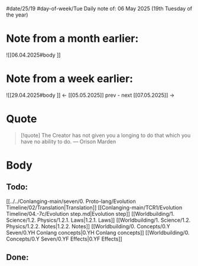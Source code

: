 
#date/25/19
#day-of-week/Tue
Daily note of: 06 May 2025 (19th Tuesday of the year)

# Note from a month earlier:
![[06.04.2025#body ]]

# Note from a week earlier:
![[29.04.2025#body ]]
 <- [[05.05.2025]] prev - next [[07.05.2025]] ->
# Quote

> [!quote] The Creator has not given you a longing to do that which you have no ability to do.
> — Orison Marden
# Body

## Todo:

[[../../Conlanging-main/seven/0. Proto-lang/Evolution Timeline/02/Translation|Translation]]
[[Conlanging-main/TCR1/Evolution Timeline/04.-7c/Evolution step.md|Evolution step]]
[[Worldbuilding/1. Science/1.2. Physics/1.2.1. Laws|1.2.1. Laws]]
[[Worldbuilding/1. Science/1.2. Physics/1.2.2. Notes|1.2.2. Notes]]
[[Worldbuilding/0. Concepts/0.Y Seven/0.YH Conlang concepts|0.YH Conlang concepts]]
[[Worldbuilding/0. Concepts/0.Y Seven/0.YF Effects|0.YF Effects]]
## Done: